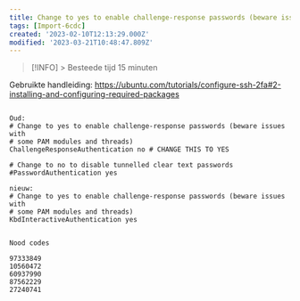 ```yaml
---
title: Change to yes to enable challenge-response passwords (beware issues with
tags: [Import-6cdc]
created: '2023-02-10T12:13:29.000Z'
modified: '2023-03-21T10:48:47.809Z'
---
```


> [!INFO] >
> Besteede tijd 15 minuten
> 

Gebruikte handleiding:
https://ubuntu.com/tutorials/configure-ssh-2fa#2-installing-and-configuring-required-packages


```

Oud:
# Change to yes to enable challenge-response passwords (beware issues with
# some PAM modules and threads)
ChallengeResponseAuthentication no # CHANGE THIS TO YES

# Change to no to disable tunnelled clear text passwords
#PasswordAuthentication yes

nieuw:
# Change to yes to enable challenge-response passwords (beware issues with
# some PAM modules and threads)
KbdInteractiveAuthentication yes

```

  ```

Nood codes

  97333849
  10560472
  60937990
  87562229
  27240741

```
